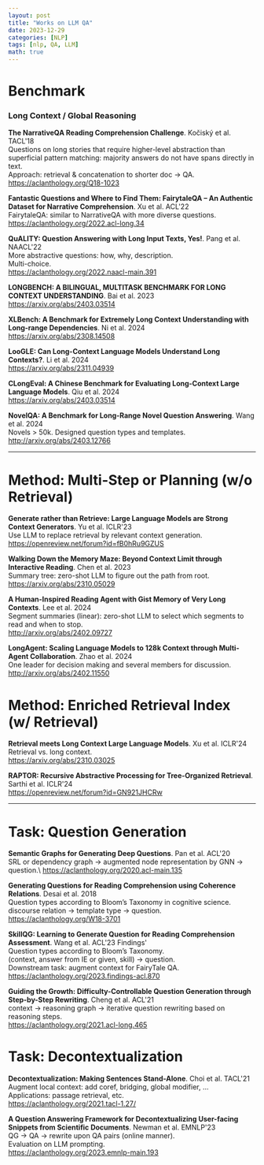 ```yaml
---
layout: post
title: "Works on LLM QA"
date: 2023-12-29
categories: [NLP]
tags: [nlp, QA, LLM]
math: true
---
```



# Benchmark

### Long Context / Global Reasoning

**The NarrativeQA Reading Comprehension Challenge**. Kočiský et al. TACL'18\
Questions on long stories that require higher-level abstraction than superficial pattern matching: majority answers do not have spans directly in text.\
Approach: retrieval & concatenation to shorter doc -> QA.\
<https://aclanthology.org/Q18-1023>

**Fantastic Questions and Where to Find Them: FairytaleQA – An Authentic Dataset for Narrative Comprehension**. Xu et al. ACL'22\
FairytaleQA: similar to NarrativeQA with more diverse questions.\
<https://aclanthology.org/2022.acl-long.34>

**QuALITY: Question Answering with Long Input Texts, Yes!**. Pang et al. NAACL'22\
More abstractive questions: how, why, description.\
Multi-choice.\
<https://aclanthology.org/2022.naacl-main.391>

**LONGBENCH: A BILINGUAL, MULTITASK BENCHMARK FOR LONG CONTEXT UNDERSTANDING**. Bai et al. 2023\
<https://arxiv.org/abs/2403.03514>

**XLBench: A Benchmark for Extremely Long Context Understanding with Long-range Dependencies**. Ni et al. 2024\
<https://arxiv.org/abs/2308.14508>

**LooGLE: Can Long-Context Language Models Understand Long Contexts?**. Li et al. 2024\
<https://arxiv.org/abs/2311.04939>

**CLongEval: A Chinese Benchmark for Evaluating Long-Context Large Language Models**. Qiu et al. 2024\
<https://arxiv.org/abs/2403.03514>

**NovelQA: A Benchmark for Long-Range Novel Question Answering**. Wang et al. 2024\
Novels > 50k. Designed question types and templates.\
<http://arxiv.org/abs/2403.12766>

---

# Method: Multi-Step or Planning (w/o Retrieval)

**Generate rather than Retrieve: Large Language Models are Strong Context Generators**. Yu et al. ICLR'23\
Use LLM to replace retrieval by relevant context generation.\
<https://openreview.net/forum?id=fB0hRu9GZUS>

**Walking Down the Memory Maze: Beyond Context Limit through Interactive Reading**. Chen et al. 2023\
Summary tree: zero-shot LLM to figure out the path from root.\
<https://arxiv.org/abs/2310.05029>

**A Human-Inspired Reading Agent with Gist Memory of Very Long Contexts**. Lee et al. 2024\
Segment summaries (linear): zero-shot LLM to select which segments to read and when to stop.\
<http://arxiv.org/abs/2402.09727>

**LongAgent: Scaling Language Models to 128k Context through Multi-Agent Collaboration**. Zhao et al. 2024\
One leader for decision making and several members for discussion.\
<http://arxiv.org/abs/2402.11550>

# Method: Enriched Retrieval Index (w/ Retrieval)

**Retrieval meets Long Context Large Language Models**. Xu et al. ICLR'24\
Retrieval vs. long context.\
<https://arxiv.org/abs/2310.03025>

**RAPTOR: Recursive Abstractive Processing for Tree-Organized Retrieval**. Sarthi et al. ICLR'24\
<https://openreview.net/forum?id=GN921JHCRw>

---

# Task: Question Generation

**Semantic Graphs for Generating Deep Questions**. Pan et al. ACL'20\
SRL or dependency graph -> augmented node representation by GNN -> question.\ 
<https://aclanthology.org/2020.acl-main.135>

**Generating Questions for Reading Comprehension using Coherence Relations**. Desai et al. 2018\
Question types according to Bloom’s Taxonomy in cognitive science.\
discourse relation -> template type -> question.\
<https://aclanthology.org/W18-3701>

**SkillQG: Learning to Generate Question for Reading Comprehension Assessment**. Wang et al. ACL'23 Findings'\
Question types according to Bloom’s Taxonomy.\
(context, answer from IE or given, skill) -> question.\
Downstream task: augment context for FairyTale QA.\
<https://aclanthology.org/2023.findings-acl.870>

**Guiding the Growth: Difficulty-Controllable Question Generation through Step-by-Step Rewriting**. Cheng et al. ACL'21\
context -> reasoning graph -> iterative question rewriting based on reasoning steps.\
<https://aclanthology.org/2021.acl-long.465>

# Task: Decontextualization

**Decontextualization: Making Sentences Stand-Alone**. Choi et al. TACL'21\
Augment local context: add coref, bridging, global modifier, ...\
Applications: passage retrieval, etc.\
<https://aclanthology.org/2021.tacl-1.27/>

**A Question Answering Framework for Decontextualizing User-facing Snippets from Scientific Documents**. Newman et al. EMNLP'23\
QG -> QA -> rewrite upon QA pairs (online manner).\
Evaluation on LLM prompting.\
<https://aclanthology.org/2023.emnlp-main.193>
